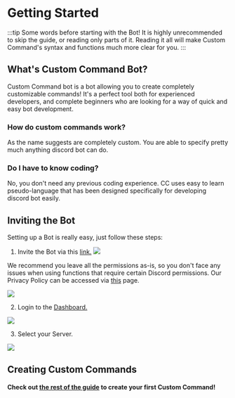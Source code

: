 # Getting Started
:::tip Some words before starting with the Bot!
It is highly unrecommended to skip the guide, or reading only parts of it. Reading it all will make Custom Command's syntax and functions much more clear for you.
:::

## What's Custom Command Bot?
Custom Command bot is a bot allowing you to create completely customizable commands!
It's a perfect tool both for experienced developers, and complete beginners who are looking for a way of quick and easy bot development.

### How do custom commands work?
As the name suggests are completely custom. You are able to specify pretty much anything discord bot can do.

### Do I have to know coding?
No, you don't need any previous coding experience. CC uses easy to learn pseudo-language that has been designed specifically for developing discord bot easily.

## Inviting the Bot
Setting up a Bot is really easy, just follow these steps:
1. Invite the Bot via this [link.](https://discord.com/api/oauth2/authorize?client_id=725721249652670555&permissions=268561655&scope=bot)
![](https://i.imgur.com/NQp3N8L.png)

We recommend you leave all the permissions as-is, so you don't face any issues when using functions that require certain Discord permissions. Our Privacy Policy can be accessed via [this](https://doc.ccommandbot.com/Guide/policy.html) page.

![](https://i.imgur.com/7WnDcnG.png)

2. Login to the [Dashboard.](https://ccommandbot.com/auth/login)

![](https://i.imgur.com/pvJ3i6R.png)

3. Select your Server.

![](https://i.imgur.com/XxSsZ4G.png)


## Creating Custom Commands
#### Check out [the rest of the guide](../Guide/1.create.md) to create your first Custom Command!


<!-- ### Welcomer
Do you want to send a message, when a member joined your server? Then this one is the best for you! 

You haven't got much options, so if you want to do other things as well, when a member joins, then choose [Custom Commands](../Guide/1.create.md)

#### For setting up the welcomer, follow [this link](../Guide/welcomer.md)


### Embed Builder
Do you want to send a beautiful embed? One time, for example, the rules... Then this one is the best for you! 

Do you want to send a message, when a member joined your server? Then choose [the welcomer](../Guide/welcomer.md)

#### For a guide, for using the embed builder, follow [this link](../Guide/embedBuilder.md) -->